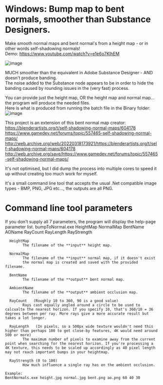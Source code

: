 # Windows: Bump map to bent normals, smoother than Substance Designers.
Make smooth normal maps and bent normal's from a height map - or in other words self-shadowing normals!              
Demo: https://www.youtube.com/watch?v=e1e6o7KlhEM             

![image](https://user-images.githubusercontent.com/1586332/159548992-cfb54059-b5af-4249-842e-0b7b053e2dbf.png)


MUCH smoother than the equivalent in Adobe Substance Designer - AND doesn't produce banding.                               
The noise added to the Substance node appears to be in order to hide the banding caused by rounding issues in the (very fast) process.

You can provide just the height map, OR the height map and normal map... the program will produce the needed files.           
Here is what is produced from running the batch file in the Binary folder:
![image](https://user-images.githubusercontent.com/1586332/159546304-d49ebb8f-7012-4c4a-8b68-616f66dd65ba.png)


This project is an extension of this bent normal map creator:                  
https://blenderartists.org/t/self-shadowing-normal-maps/604178           
https://www.gamedev.net/forums/topic/557465-self-shadowing-normal-maps/          
http://web.archive.org/web/20220318173921/https://blenderartists.org/t/self-shadowing-normal-maps/604178               
http://web.archive.org/save/https://www.gamedev.net/forums/topic/557465-self-shadowing-normal-maps/              

It's not optimised, but I did dump the process into multiple cores to speed it up without creating too much work for myself.                  
                   
It's a small command line tool that accepts the usual .Net compatible image types - BMP, PNG, JPG etc..., the outputs are all PNG.                  


# Command line tool parameters
If you don't supply all 7 parameters, the program will display the help-page parameter list.
    bumpToNormal.exe HeightMap NormalMap BentName AOName RayCount RayLength RayStrength

      HeightMap
            The filename of the **input** height map.

      NormalMap
            The filename of the **input** normal map, if it doesn't exist
            the normal map is created and saved with the provided filename.

      BentName
            The filename of the **output** bent normal map.

      AmbientName
            The filename of the **output** ambient occlusion map.

      RayCount   (Roughly 10 to 360, 90 is a good value)
            Rays cast equally angled around a circle to be used to calcualte the nearest horizon. If you specify 10, that's 360/10 = 36 degrees between per ray. More rays give a more accurate result but takes a lot longer.

      RayLength   (In pixels, so a 500px wide texture wouldn't need this higher than perhaps 100 to get close-by features, 4K would need around 500 or more)
            The maximum number of pixels to examine away from the current point when searching for the nearest horizon. If you're processing a 4K texture, this needs to be scaled up accordingly as 40 pixel length may not reach important bumps in your heightmap.

      RayStrength (0 to 100)
            How much influence a single ray has on the ambient occlusion.

    Example:
    BentNormals.exe height.jpg normal.jpg bent.png ao.png 60 40 30

